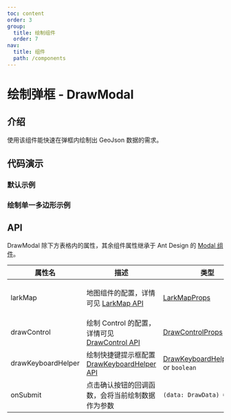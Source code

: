 ```yaml
---
toc: content
order: 3
group:
  title: 绘制组件
  order: 7
nav:
  title: 组件
  path: /components
---
```


# 绘制弹框 - DrawModal

## 介绍

使用该组件能快速在弹框内绘制出 GeoJson 数据的需求。

## 代码演示

### 默认示例

<code src="./demos/default.tsx"></code>

### 绘制单一多边形示例

<code src="./demos/polygon.tsx"></code>

## API

DrawModal 除下方表格内的属性，其余组件属性继承于 Ant Design 的 [Modal 组件](https://ant.design/components/modal-cn/#API)。

| 属性名 | 描述 | 类型 | 默认值 |
| --- | --- | --- | --- |
| larkMap | 地图组件的配置，详情可见 [LarkMap API](/components/lark-map#api) | [LarkMapProps](/components/lark-map#api) | `{ mapType: 'GaodeV1', style: {height: 400} }` |
| drawControl | 绘制 Control 的配置，详情可见 [DrawControl API](/components/draw/draw-control#api) | [DrawControlProps](/components/draw/draw-control#api) | `{}` |
| drawKeyboardHelper | 绘制快捷键提示框配置 [DrawKeyboardHelper API](/components/draw/draw-keyboard-helper#api) | [DrawKeyboardHelperProps](/components/draw/draw-keyboard-helper#api) or `boolean` | `{}` |
| onSubmit | 点击确认按钮的回调函数，会将当前绘制数据作为参数 | `(data: DrawData) => void` | - |
